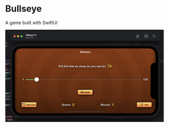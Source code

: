 # Bullseye
A game built with SwiftUI

![alt text](https://github.com/tumininucodes/Bullseye/blob/main/Screen%20Shot%202022-07-24%20at%2010.38.23%20AM.png)
